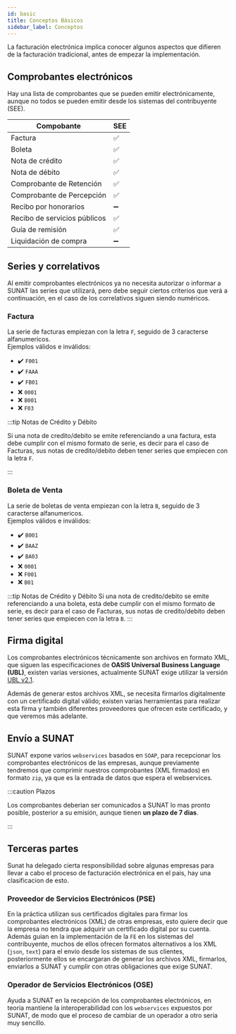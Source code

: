 ```yaml
---
id: basic
title: Conceptos Básicos
sidebar_label: Conceptos
---
```


La facturación electrónica implica conocer algunos aspectos que difieren de la facturación tradicional, antes de empezar la implementación.

## Comprobantes electrónicos
Hay una lista de comprobantes que se pueden emitir electrónicamente, aunque no todos se pueden emitir desde los sistemas del contribuyente (SEE).


|Compobante                      |  SEE  |
|--------------------------------|-------|
| Factura                        |  ✅   |
| Boleta                         |  ✅   |
| Nota de crédito                |  ✅   |
| Nota de débito                 |  ✅   |
| Comprobante de Retención       |  ✅   |
| Comprobante de Percepción      |  ✅   |
| Recibo por honorarios          |  ➖   |
| Recibo de servicios públicos   |  ✅   |
| Guía de remisión               |  ✅   |
| Liquidación de compra          |  ➖   |

## Series y correlativos
Al emitir comprobantes electrónicos ya no necesita autorizar o informar a SUNAT las series que utilizará, pero debe seguir ciertos criterios que verá a continuación, en el caso de los correlativos siguen siendo numéricos.

### Factura
La serie de facturas empiezan con la letra `F`, seguido de 3 caracterse alfanumericos.   
Ejemplos válidos e inválidos:

- ✔️ `F001` 
- ✔️ `FAAA`
- ✔️ `FB01`
- ❌ `0001`
- ❌ `B001`
- ❌ `F03`

:::tip Notas de Crédito y Débito

Si una nota de credito/debito se emite referenciando a una factura, esta debe cumplir con el mismo formato de serie, es decir para el caso de Facturas, sus notas de credito/debito deben tener series que empiecen con la letra `F`.

:::


### Boleta de Venta
La serie de boletas de venta empiezan con la letra `B`, seguido de 3 caracterse alfanumericos.   
Ejemplos válidos e inválidos:

- ✔️ `B001` 
- ✔️ `BAAZ`
- ✔️ `BA03`
- ❌ `0001`
- ❌ `F001`
- ❌ `B01`

:::tip Notas de Crédito y Débito
Si una nota de credito/debito se emite referenciando a una boleta, esta debe cumplir con el mismo formato de serie, es decir para el caso de Facturas, sus notas de credito/debito deben tener series que empiecen con la letra `B`.
:::

## Firma digital
Los comprobantes electrónicos técnicamente son archivos en formato XML, que siguen las especificaciones de **OASIS Universal Business Language (UBL)**, existen varias versiones, actualmente SUNAT exige utilizar la versión [UBL v2.1](http://www.datypic.com/sc/ubl21/ss.html).

Además de generar estos archivos XML, se necesita firmarlos digitalmente con un certificado digital válido; existen varias herramientas para realizar esta firma y también diferentes proveedores que ofrecen este certificado, y que veremos más adelante.

## Envío a SUNAT

SUNAT expone varios `webservices` basados en `SOAP`, para recepcionar los comprobantes electrónicos de las empresas, aunque previamente tendremos que comprimir nuestros comprobantes (XML firmados) en formato `zip`, ya que es la entrada de datos que espera el webservices.

:::caution Plazos

Los comprobantes deberian ser comunicados a SUNAT lo mas pronto posible, posterior a su emisión, aunque tienen **un plazo de 7 dias**.

:::

## Terceras partes
Sunat ha delegado cierta responsibilidad sobre algunas empresas para llevar a cabo el proceso de facturación electrónica en el pais, hay una clasificacion de esto.

### Proveedor de Servicios Electrónicos (PSE)
En la práctica utilizan sus certificados digitales para firmar los comprobantes electrónicos (XML) de otras empresas, esto quiere decir que la empresa no tendra que adquirir un certificado digital por su cuenta.   
Además guian en la implementación de la `FE` en los sistemas del contribuyente, muchos de ellos ofrecen formatos alternativos a los XML (`json`, `text`) para el envío desde los sistemas de sus clientes, posteriormente ellos se encargaran de generar los archivos XML, firmarlos, enviarlos a SUNAT y cumplir con otras obligaciones que exige SUNAT.   

### Operador de Servicios Electrónicos (OSE)
Ayuda a SUNAT en la recepción de los comprobantes electrónicos, en teoria mantiene la interoperabilidad con los `webservices` expuestos por SUNAT, de modo que el proceso de cambiar de un operador a otro seria muy sencillo. 
